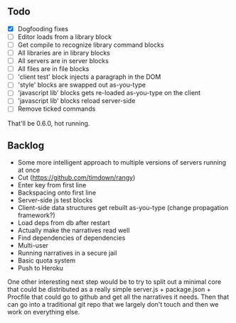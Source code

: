 Todo
----

 - [X] Dogfooding fixes
 - [ ] Editor loads from a library block
  - [ ] Get compile to recognize library command blocks
 - [ ] All libraries are in library blocks
 - [ ] All servers are in server blocks
 - [ ] All files are in file blocks
 - [ ] 'client test' block injects a paragraph in the DOM
 - [ ] 'style' blocks are swapped out as-you-type
 - [ ] 'javascript lib' blocks gets re-loaded as-you-type on the client
 - [ ] 'javascript lib' blocks reload server-side
 - [ ] Remove ticked commands

That'll be 0.6.0, hot running.


Backlog
-------

 - Some more intelligent approach to multiple versions of servers running at once
 - Cut (https://github.com/timdown/rangy)
 - Enter key from first line
 - Backspacing onto first line
 - Server-side js test blocks
 - Client-side data structures get rebuilt as-you-type (change propagation framework?)
 - Load deps from db after restart
 - Actually make the narratives read well
 - Find dependencies of dependencies
 - Multi-user
 - Running narratives in a secure jail
 - Basic quota system
 - Push to Heroku

 One other interesting next step would be to try to split out a minimal core that could be distributed as a really simple server.js + package.json + Procfile that could go to github and get all the narratives it needs. Then that can go into a traditional git repo that we largely don't touch and then we work on everything else.
